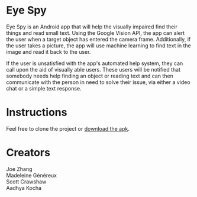 # Eye Spy
Eye Spy is an Android app that will help the visually impaired find their things and read small text. Using the Google Vision API, the app can alert the user when a target object has entered the camera frame. Additionally, if the user takes a picture, the app will use machine learning to find text in the image and read it back to the user.  
  
If the user is unsatisfied with the app's automated help system, they can call upon the aid of visually able users. These users will be notified that somebody needs help finding an object or reading text and can then communicate with the person in need to solve their issue, via either a video chat or a simple text response.  

# Instructions
Feel free to clone the project or [download the apk](eyespy.apk).

# Creators
Joe Zhang  
Madeleine Généreux  
Scott Crawshaw  
Aadhya Kocha  
